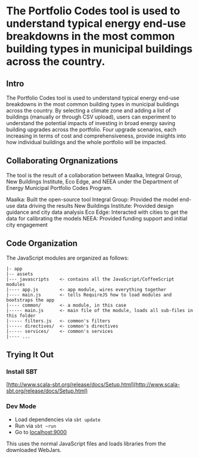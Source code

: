 # The Portfolio Codes tool is used to understand typical energy end-use breakdowns in the most common building types in municipal buildings across the country. 

## Intro

The Portfolio Codes tool is used to understand typical energy end-use breakdowns in the most common building types in municipal buildings across the country. By selecting a climate zone and adding a list of buildings (manually or through CSV upload), users can experiment to understand the potential impacts of investing in broad energy saving building upgrades across the portfolio. Four upgrade scenarios, each increasing in terms of cost and comprehensiveness, provide insights into how individual buildings and the whole portfolio will be impacted.

## Collaborating Orgnanizations

The tool is the result of a collaboration between Maalka, Integral Group, New Buildings Institute, Eco Edge, and NEEA under the Department of Energy Municipal Portfolio Codes Program.

Maalka: Built the open-source tool
Integral Group: Provided the model end-use data driving the results
New Buildings Institute: Provided design guidance and city data analysis
Eco Edge: Interacted with cities to get the data for calibrating the models
NEEA: Provided funding support and initial city engagement

## Code Organization

The JavaScript modules are organized as follows:

    |- app
    |-- assets
    |--- javascripts    <- contains all the JavaScript/CoffeeScript modules
    |---- app.js        <- app module, wires everything together
    |---- main.js       <- tells RequireJS how to load modules and bootstraps the app
    |---- common/       <- a module, in this case
    |----- main.js      <- main file of the module, loads all sub-files in this folder
    |----- filters.js   <- common's filters
    |----- directives/  <- common's directives
    |----- services/    <- common's services
    |---- ...


## Trying It Out

### Install SBT
 [http://www.scala-sbt.org/release/docs/Setup.html](http://www.scala-sbt.org/release/docs/Setup.html)
 
### Dev Mode

* Load dependencies via `sbt update`
* Run via `sbt ~run`
* Go to [localhost:9000](http://localhost:9000)

This uses the normal JavaScript files and loads libraries from the downloaded WebJars.

